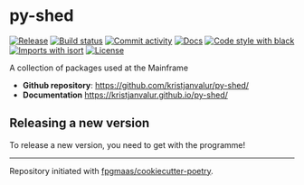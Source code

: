 # py-shed

[![Release](https://img.shields.io/github/v/release/kristjanvalur/py-shed)](https://img.shields.io/github/v/release/kristjanvalur/py-shed)
[![Build status](https://img.shields.io/github/workflow/status/kristjanvalur/py-shed/merge-to-main)](https://img.shields.io/github/workflow/status/kristjanvalur/py-shed/merge-to-main)
[![Commit activity](https://img.shields.io/github/commit-activity/m/kristjanvalur/py-shed)](https://img.shields.io/github/commit-activity/m/kristjanvalur/py-shed)
[![Docs](https://img.shields.io/badge/docs-gh--pages-blue)](https://kristjanvalur.github.io/py-shed/)
[![Code style with black](https://img.shields.io/badge/code%20style-black-000000.svg)](https://github.com/psf/black)
[![Imports with isort](https://img.shields.io/badge/%20imports-isort-%231674b1)](https://pycqa.github.io/isort/)
[![License](https://img.shields.io/github/license/kristjanvalur/py-shed)](https://img.shields.io/github/license/kristjanvalur/py-shed)

A collection of packages used at the Mainframe

- **Github repository**: <https://github.com/kristjanvalur/py-shed/>
- **Documentation** <https://kristjanvalur.github.io/py-shed/>

## Releasing a new version

To release a new version, you need to get with the programme!



---

Repository initiated with [fpgmaas/cookiecutter-poetry](https://github.com/fpgmaas/cookiecutter-poetry).